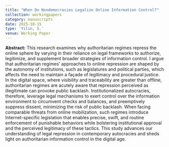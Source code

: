 ```yaml
---
title: "When Do Nondemocracies Legalize Online Information Control?"
collection: workingpapers
category: manuscripts 
date: 2025-10-15
type: 'Yilin, S.'
venue: Working Paper
---
```


**Abstract:** This research examines why authoritarian regimes repress the online sphere by varying in their reliance on legal frameworks to authorize, legitimize, and supplement broader strategies of information control. I argue that authoritarian regimes’ approaches to online repression are shaped by the autonomy of institutions, such as legislatures and political parties, which affects the need to maintain a façade of legitimacy and procedural justice. In the digital space, where visibility and traceability are greater than offline, authoritarian regimes are acutely aware that repression perceived as illegitimate can provoke public backlash. Institutionalized autocracies, therefore, leverage legal mechanisms to exert control over the information environment to circumvent checks and balances, and preemptively suppress dissent, minimizing the risk of public backlash. When facing comparable threats from online mobilization, such regimes introduce Internet-specific legislation that enables precise, swift, and routine enforcement of punishable behaviors while bolstering institutional approval and the perceived legitimacy of these tactics. This study advances our understanding of legal repression in contemporary autocracies and sheds light on authoritarian information control in the digital age.
